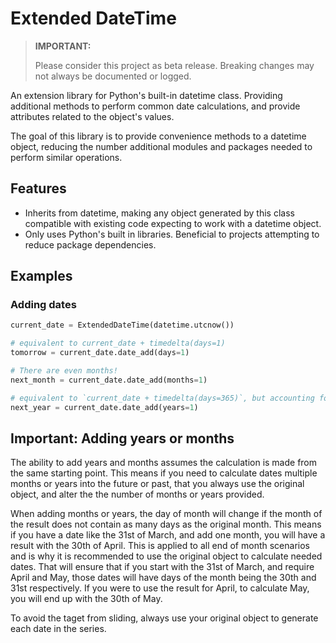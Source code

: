 # Extended DateTime

> **IMPORTANT:**
>
> Please consider this project as beta release. Breaking changes may not always be documented or logged.

An extension library for Python's built-in datetime class. Providing additional methods to perform common date calculations, and provide attributes related to the object's values.

The goal of this library is to provide convenience methods to a datetime object, reducing the number additional modules and packages needed to perform similar operations.

## Features
* Inherits from datetime, making any object generated by this class compatible with existing code expecting to work with a datetime object.
* Only uses Python's built in libraries. Beneficial to projects attempting to reduce package dependencies.

## Examples
### Adding dates
```python
current_date = ExtendedDateTime(datetime.utcnow())

# equivalent to current_date + timedelta(days=1)
tomorrow = current_date.date_add(days=1) 

# There are even months!
next_month = current_date.date_add(months=1)

# equivalent to `current_date + timedelta(days=365)`, but accounting for leap years
next_year = current_date.date_add(years=1)
```

## Important: Adding years or months
The ability to add years and months assumes the calculation is made from the same starting point. This means if you need to calculate dates multiple months or years into the future or past, that you always use the original object, and alter the the number of months or years provided.

When adding months or years, the day of month will change if the month of the result does not contain as many days as the original month. This means if you have a date like the 31st of March, and add one month, you will have a result with the 30th of April. This is applied to all end of month scenarios and is why it is recommended to use the original object to calculate needed dates. That will ensure that if you start with the 31st of March, and require April and May, those dates will have days of the month being the 30th and 31st respectively. If you were to use the result for April, to calculate May, you will end up with the 30th of May.

To avoid the taget from sliding, always use your original object to generate each date in the series.
